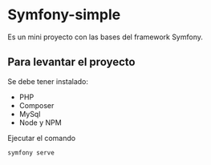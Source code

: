 # Symfony-simple

Es un mini proyecto con las bases del framework Symfony.

## Para levantar el proyecto

Se debe tener instalado:

-   PHP
-   Composer
-   MySql
-   Node y NPM

Ejecutar el comando

`symfony serve`
